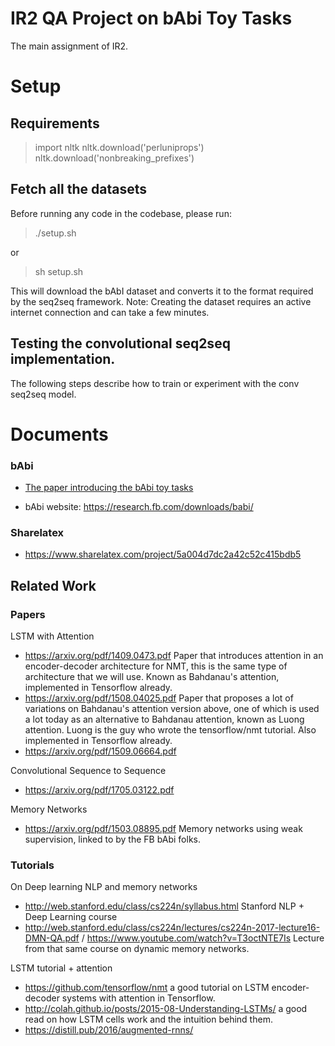 # IR2 QA Project on bAbi Toy Tasks
The main assignment of IR2. 

# Setup

## Requirements	

> import nltk
> nltk.download('perluniprops')
> nltk.download('nonbreaking_prefixes')

## Fetch all the datasets
Before running any code in the codebase, please run:

> ./setup.sh

or

> sh setup.sh

This will download the bAbI dataset and converts it to the format required by the seq2seq framework. 
Note: Creating the dataset requires an active internet connection and can take a few minutes.

## Testing the convolutional seq2seq implementation.
The following steps describe how to train or experiment with the conv seq2seq model.

# Documents

### bAbi
- [The paper introducing the bAbi toy tasks](./question-answering-2015.pdf)

- bAbi website: https://research.fb.com/downloads/babi/

### Sharelatex

- https://www.sharelatex.com/project/5a004d7dc2a42c52c415bdb5

## Related Work
### Papers

LSTM with Attention

- https://arxiv.org/pdf/1409.0473.pdf Paper that introduces attention in an encoder-decoder architecture for NMT, this is the same type of architecture that we will use. Known as Bahdanau's attention, implemented in Tensorflow already.
- https://arxiv.org/pdf/1508.04025.pdf Paper that proposes a lot of variations on Bahdanau's attention version above, one of which is used a lot today as an alternative to Bahdanau attention, known as Luong attention. Luong is the guy who wrote the tensorflow/nmt tutorial. Also implemented in Tensorflow already.
- https://arxiv.org/pdf/1509.06664.pdf

Convolutional Sequence to Sequence

- https://arxiv.org/pdf/1705.03122.pdf

Memory Networks

- https://arxiv.org/pdf/1503.08895.pdf Memory networks using weak supervision, linked to by the FB bAbi folks.

### Tutorials
On Deep learning NLP and memory networks

- http://web.stanford.edu/class/cs224n/syllabus.html Stanford NLP + Deep Learning course
- http://web.stanford.edu/class/cs224n/lectures/cs224n-2017-lecture16-DMN-QA.pdf / https://www.youtube.com/watch?v=T3octNTE7Is Lecture from that same course on dynamic memory networks.

LSTM tutorial + attention

- https://github.com/tensorflow/nmt a good tutorial on LSTM encoder-decoder systems with attention in Tensorflow.
- http://colah.github.io/posts/2015-08-Understanding-LSTMs/ a good read on how LSTM cells work and the intuition behind them.
- https://distill.pub/2016/augmented-rnns/
